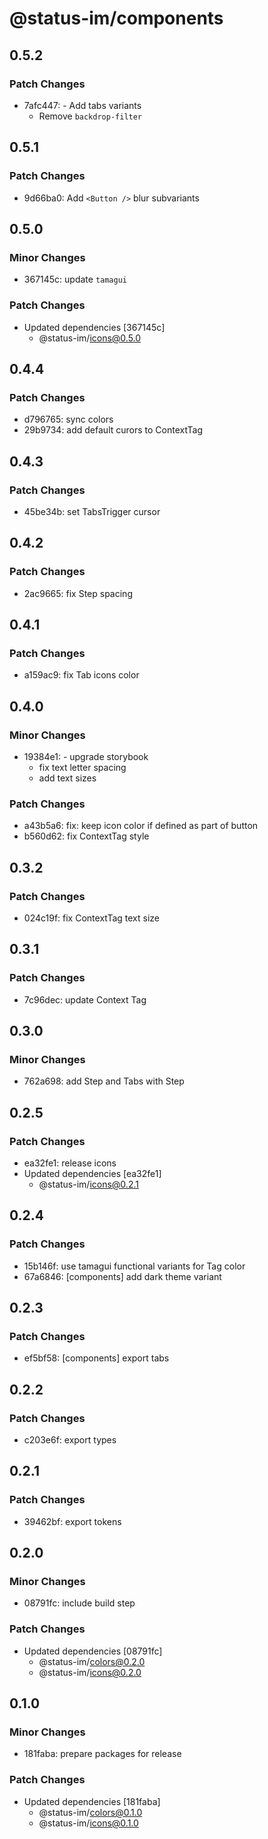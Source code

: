 # @status-im/components

## 0.5.2

### Patch Changes

- 7afc447: - Add tabs variants
  - Remove `backdrop-filter`

## 0.5.1

### Patch Changes

- 9d66ba0: Add `<Button />` blur subvariants

## 0.5.0

### Minor Changes

- 367145c: update `tamagui`

### Patch Changes

- Updated dependencies [367145c]
  - @status-im/icons@0.5.0

## 0.4.4

### Patch Changes

- d796765: sync colors
- 29b9734: add default curors to ContextTag

## 0.4.3

### Patch Changes

- 45be34b: set TabsTrigger cursor

## 0.4.2

### Patch Changes

- 2ac9665: fix Step spacing

## 0.4.1

### Patch Changes

- a159ac9: fix Tab icons color

## 0.4.0

### Minor Changes

- 19384e1: - upgrade storybook
  - fix text letter spacing
  - add text sizes

### Patch Changes

- a43b5a6: fix: keep icon color if defined as part of button
- b560d62: fix ContextTag style

## 0.3.2

### Patch Changes

- 024c19f: fix ContextTag text size

## 0.3.1

### Patch Changes

- 7c96dec: update Context Tag

## 0.3.0

### Minor Changes

- 762a698: add Step and Tabs with Step

## 0.2.5

### Patch Changes

- ea32fe1: release icons
- Updated dependencies [ea32fe1]
  - @status-im/icons@0.2.1

## 0.2.4

### Patch Changes

- 15b146f: use tamagui functional variants for Tag color
- 67a6846: [components] add dark theme variant

## 0.2.3

### Patch Changes

- ef5bf58: [components] export tabs

## 0.2.2

### Patch Changes

- c203e6f: export types

## 0.2.1

### Patch Changes

- 39462bf: export tokens

## 0.2.0

### Minor Changes

- 08791fc: include build step

### Patch Changes

- Updated dependencies [08791fc]
  - @status-im/colors@0.2.0
  - @status-im/icons@0.2.0

## 0.1.0

### Minor Changes

- 181faba: prepare packages for release

### Patch Changes

- Updated dependencies [181faba]
  - @status-im/colors@0.1.0
  - @status-im/icons@0.1.0
